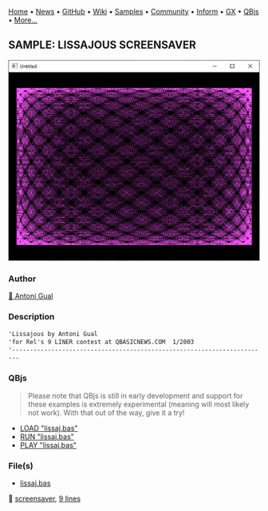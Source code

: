 [Home](https://qb64.com) • [News](../../news.md) • [GitHub](https://github.com/QB64Official/qb64) • [Wiki](https://github.com/QB64Official/qb64/wiki) • [Samples](../../samples.md) • [Community](../../community.md) • [Inform](../../inform.md) • [GX](../../gx.md) • [QBjs](../../qbjs.md) • [More...](../../more.md)

## SAMPLE: LISSAJOUS SCREENSAVER

![screenshot.png](img/screenshot.png)

### Author

[🐝 Antoni Gual](../antoni-gual.md) 

### Description

```text
'Lissajous by Antoni Gual
'for Rel's 9 LINER contest at QBASICNEWS.COM  1/2003
'------------------------------------------------------------------------
```

### QBjs

> Please note that QBjs is still in early development and support for these examples is extremely experimental (meaning will most likely not work). With that out of the way, give it a try!

* [LOAD "lissaj.bas"](https://v6p9d9t4.ssl.hwcdn.net/html/5963335/index.html?src=https://qb64.com/samples/lissajous-screensaver/src/lissaj.bas)
* [RUN "lissaj.bas"](https://v6p9d9t4.ssl.hwcdn.net/html/5963335/index.html?mode=auto&src=https://qb64.com/samples/lissajous-screensaver/src/lissaj.bas)
* [PLAY "lissaj.bas"](https://v6p9d9t4.ssl.hwcdn.net/html/5963335/index.html?mode=play&src=https://qb64.com/samples/lissajous-screensaver/src/lissaj.bas)

### File(s)

* [lissaj.bas](src/lissaj.bas)

🔗 [screensaver](../screensaver.md), [9 lines](../9-lines.md)
